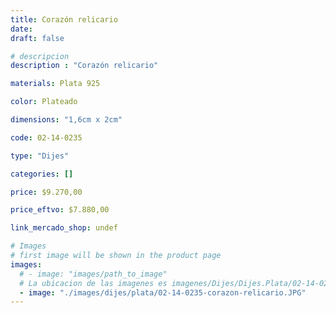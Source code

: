 ```yaml
---
title: Corazón relicario
date: 
draft: false

# descripcion
description : "Corazón relicario"

materials: Plata 925

color: Plateado

dimensions: "1,6cm x 2cm"

code: 02-14-0235

type: "Dijes"

categories: []

price: $9.270,00

price_eftvo: $7.880,00

link_mercado_shop: undef

# Images
# first image will be shown in the product page
images:
  # - image: "images/path_to_image"
  # La ubicacion de las imagenes es imagenes/Dijes/Dijes.Plata/02-14-0235-corazon-relicario
  - image: "./images/dijes/plata/02-14-0235-corazon-relicario.JPG"
---
```

